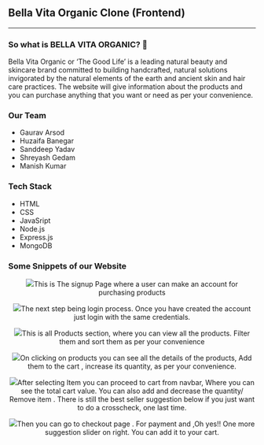 
<h2>Bella Vita Organic Clone (Frontend)</h2>
<hr/>

<h3>
  So what is BELLA VITA ORGANIC? 🤔
</h3>
<p>
  Bella Vita Organic or ‘The Good Life’ is a leading natural beauty and skincare brand committed to building handcrafted, natural solutions invigorated by the natural elements of the earth and ancient skin and hair care practices. The website will give information about the products and you can purchase anything that you want or need as per your convenience.
</p>


<h3>
  Our Team
  </h3>
<ul>
  <li>Gaurav Arsod</li>
  <li>Huzaifa Banegar</li>
  <li>Sanddeep Yadav</li>
  <li>Shreyash Gedam</li>
  <li>Manish Kumar</li>
</ul>

<h3>
  Tech Stack
</h3>
<ul>
  <li>HTML</li>
  <li>CSS</li>
  <li>JavaSript</li>
  <li>Node.js</li>
  <li>Express.js</li>
  <li>MongoDB</li>
</ul>

<h3>
  Some Snippets of our Website
</h3>


<p align="center">
  <img src="https://miro.medium.com/max/1050/0*lQlVmtjEVQYcgYuH.png"
  <p>This is The signup Page where a user can make an account for purchasing products</p>
</p>

<p align="center">
  <img src="https://miro.medium.com/max/1050/0*w78WV35mAk1OF6HK.png"
  <p>The next step being login process. Once you have created the account just login with the same credentials.</p>
</p>

<p align="center">
  <img src="https://miro.medium.com/max/1050/0*d3S4fofVN5LmWZAI.png"
  <p>This is all Products section, where you can view all the products. Filter them and sort them as per your convenience</p>
</p>

<p align="center">
  <img src="https://miro.medium.com/max/1050/0*qOxknJ82MQOmuJRm.png"
  <p>On clicking on products you can see all the details of the products, Add them to the cart , increase its quantity, as per your convenience.</p>
</p>

<p align="center">
  <img src="https://miro.medium.com/max/1050/0*t2-_Aj1gq4G9-wAD.png"
  <p>After selecting Item you can proceed to cart from navbar, Where you can see the total cart value. You can also add and decrease the quantity/ Remove item . There is still the best seller suggestion below if you just want to do a crosscheck, one last time.</p>
</p>

<p align="center">
  <img src="https://miro.medium.com/max/1050/0*7_J-fRUa5kz6QREp.png"
  <p>Then you can go to checkout page . For payment and ,Oh yes!! One more suggestion slider on right. You can add it to your cart.</p>
</p>





















